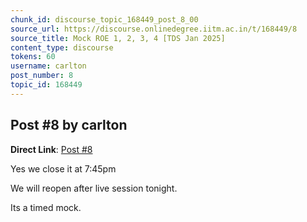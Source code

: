 ```yaml
---
chunk_id: discourse_topic_168449_post_8_00
source_url: https://discourse.onlinedegree.iitm.ac.in/t/168449/8
source_title: Mock ROE 1, 2, 3, 4 [TDS Jan 2025]
content_type: discourse
tokens: 60
username: carlton
post_number: 8
topic_id: 168449
---
```


## Post #8 by carlton

**Direct Link**: [Post #8](https://discourse.onlinedegree.iitm.ac.in/t/168449/8)

Yes we close it at 7:45pm

We will reopen after live session tonight.

Its a timed mock.
